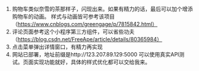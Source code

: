 1. 购物车类似奈雪的茶那样子，闪现出来。如果有精力的话，最后可以加个增添购物车的动画。
样式与动画皆可参考该项目（https://www.cnblogs.com/greengage/p/7815842.html）
2. 评论页面参考这个小程序第三方组件，可以省些功夫（https://blog.csdn.net/FreeApe/article/details/80365984）
3. 点击菜单弹出详情窗口，有精力再实现
4. 网站已部署，地址前缀是http://123.207.89.129:5000
可以使用真实API测试。页面实现功能就好，具体的样式优化都可以交给我来。